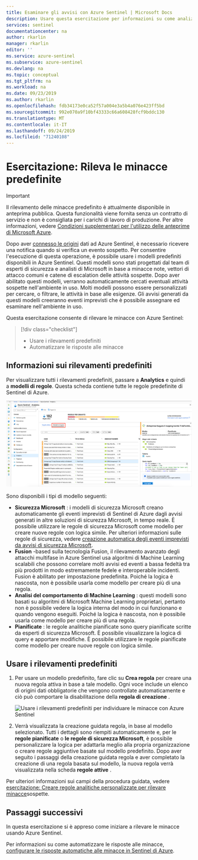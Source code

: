 ```yaml
---
title: Esaminare gli avvisi con Azure Sentinel | Microsoft Docs
description: Usare questa esercitazione per informazioni su come analizzare gli avvisi con Azure Sentinel.
services: sentinel
documentationcenter: na
author: rkarlin
manager: rkarlin
editor: ''
ms.service: azure-sentinel
ms.subservice: azure-sentinel
ms.devlang: na
ms.topic: conceptual
ms.tgt_pltfrm: na
ms.workload: na
ms.date: 09/23/2019
ms.author: rkarlin
ms.openlocfilehash: fdb34173e0ca52f57a004e3a5b4a076e423ff5bd
ms.sourcegitcommit: 992e070a9f10bf43333c66a608428fcf9bddc130
ms.translationtype: MT
ms.contentlocale: it-IT
ms.lasthandoff: 09/24/2019
ms.locfileid: "71240108"
---
```

# <a name="tutorial-detect-threats-out-of-the-box"></a>Esercitazione: Rileva le minacce predefinite


> [!IMPORTANT]
> Il rilevamento delle minacce predefinito è attualmente disponibile in anteprima pubblica.
> Questa funzionalità viene fornita senza un contratto di servizio e non è consigliata per i carichi di lavoro di produzione.
> Per altre informazioni, vedere [Condizioni supplementari per l'utilizzo delle anteprime di Microsoft Azure](https://azure.microsoft.com/support/legal/preview-supplemental-terms/).

Dopo aver [connesso le origini](quickstart-onboard.md) dati ad Azure Sentinel, è necessario ricevere una notifica quando si verifica un evento sospetto. Per consentire l'esecuzione di questa operazione, è possibile usare i modelli predefiniti disponibili in Azure Sentinel. Questi modelli sono stati progettati dal team di esperti di sicurezza e analisti di Microsoft in base a minacce note, vettori di attacco comuni e catene di escalation delle attività sospette. Dopo aver abilitato questi modelli, verranno automaticamente cercati eventuali attività sospette nell'ambiente in uso. Molti modelli possono essere personalizzati per cercare, o filtrare, le attività in base alle esigenze. Gli avvisi generati da questi modelli creeranno eventi imprevisti che è possibile assegnare ed esaminare nell'ambiente in uso.

Questa esercitazione consente di rilevare le minacce con Azure Sentinel:

> [!div class="checklist"]
> * Usare i rilevamenti predefiniti
> * Automatizzare le risposte alle minacce

## <a name="about-out-of-the-box-detections"></a>Informazioni sui rilevamenti predefiniti

Per visualizzare tutti i rilevamenti predefiniti, passare a **Analytics** e quindi a **modelli di regole**. Questa scheda contiene tutte le regole predefinite di Sentinel di Azure.

   ![Usare i rilevamenti predefiniti per individuare le minacce con Azure Sentinel](media/tutorial-detect-built-in/view-oob-detections.png)

Sono disponibili i tipi di modello seguenti:

- **Sicurezza Microsoft** : i modelli di sicurezza Microsoft creano automaticamente gli eventi imprevisti di Sentinel di Azure dagli avvisi generati in altre soluzioni di sicurezza Microsoft, in tempo reale. È possibile utilizzare le regole di sicurezza Microsoft come modello per creare nuove regole con logica simile. Per ulteriori informazioni sulle regole di sicurezza, vedere [creazione automatica degli eventi imprevisti da avvisi di sicurezza Microsoft](create-incidents-from-alerts.md).
- **Fusion** -based sulla tecnologia Fusion, il rilevamento avanzato degli attacchi multifase in Azure Sentinel usa algoritmi di Machine Learning scalabili che possono correlare molti avvisi ed eventi a bassa fedeltà tra più prodotti in modo estremamente fedele e interoperabile incidenti. Fusion è abilitato per impostazione predefinita. Poiché la logica è nascosta, non è possibile usarla come modello per creare più di una regola.
- **Analisi del comportamento di Machine Learning** : questi modelli sono basati su algoritmi di Microsoft Machine Learning proprietari, pertanto non è possibile vedere la logica interna del modo in cui funzionano e quando vengono eseguiti. Poiché la logica è nascosta, non è possibile usarla come modello per creare più di una regola.
-   **Pianificate** : le regole analitiche pianificate sono query pianificate scritte da esperti di sicurezza Microsoft. È possibile visualizzare la logica di query e apportare modifiche. È possibile utilizzare le regole pianificate come modello per creare nuove regole con logica simile.

## <a name="use-out-of-the-box-detections"></a>Usare i rilevamenti predefiniti

1. Per usare un modello predefinito, fare clic su **Crea regola** per creare una nuova regola attiva in base a tale modello. Ogni voce include un elenco di origini dati obbligatorie che vengono controllate automaticamente e ciò può comportare la disabilitazione della **regola di creazione** .
  
   ![Usare i rilevamenti predefiniti per individuare le minacce con Azure Sentinel](media/tutorial-detect-built-in/use-built-in-template.png)
 
1. Verrà visualizzata la creazione guidata regola, in base al modello selezionato. Tutti i dettagli sono riempiti automaticamente e, per le **regole pianificate** o **le regole di sicurezza Microsoft**, è possibile personalizzare la logica per adattarla meglio alla propria organizzazione o creare regole aggiuntive basate sul modello predefinito. Dopo aver seguito i passaggi della creazione guidata regola e aver completato la creazione di una regola basata sul modello, la nuova regola verrà visualizzata nella scheda **regole attive** .

Per ulteriori informazioni sui campi della procedura guidata, vedere [esercitazione: Creare regole analitiche personalizzate per rilevare minacce](tutorial-detect-threats-custom.md)sospette.



## <a name="next-steps"></a>Passaggi successivi
In questa esercitazione si è appreso come iniziare a rilevare le minacce usando Azure Sentinel. 

Per informazioni su come automatizzare le risposte alle minacce, [configurare le risposte automatiche alle minacce in Sentinel di Azure](tutorial-respond-threats-playbook.md).

